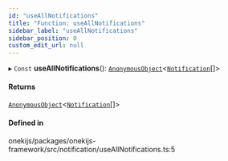 ```yaml
---
id: "useAllNotifications"
title: "Function: useAllNotifications"
sidebar_label: "useAllNotifications"
sidebar_position: 0
custom_edit_url: null
---
```


▸ `Const` **useAllNotifications**(): [`AnonymousObject`](../interfaces/AnonymousObject.md)<[`Notification`](../interfaces/Notification.md)[]\>

#### Returns

[`AnonymousObject`](../interfaces/AnonymousObject.md)<[`Notification`](../interfaces/Notification.md)[]\>

#### Defined in

onekijs/packages/onekijs-framework/src/notification/useAllNotifications.ts:5
